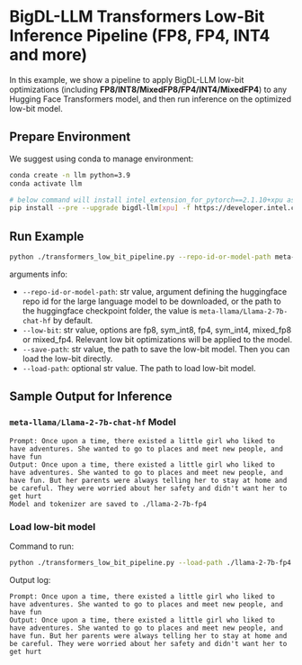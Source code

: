 # BigDL-LLM Transformers Low-Bit Inference Pipeline (FP8, FP4, INT4 and more)

In this example, we show a pipeline to apply BigDL-LLM low-bit optimizations (including **FP8/INT8/MixedFP8/FP4/INT4/MixedFP4**) to any Hugging Face Transformers model, and then run inference on the optimized low-bit model.

## Prepare Environment
We suggest using conda to manage environment:
```bash
conda create -n llm python=3.9
conda activate llm

# below command will install intel_extension_for_pytorch==2.1.10+xpu as default
pip install --pre --upgrade bigdl-llm[xpu] -f https://developer.intel.com/ipex-whl-stable-xpu
```

## Run Example
```bash
python ./transformers_low_bit_pipeline.py --repo-id-or-model-path meta-llama/Llama-2-7b-chat-hf --low-bit fp4 --save-path ./llama-2-7b-fp4
```
arguments info:
- `--repo-id-or-model-path`: str value, argument defining the huggingface repo id for the large language model to be downloaded, or the path to the huggingface checkpoint folder, the value is `meta-llama/Llama-2-7b-chat-hf` by default.
- `--low-bit`: str value, options are fp8, sym_int8, fp4, sym_int4, mixed_fp8 or mixed_fp4. Relevant low bit optimizations will be applied to the model.
- `--save-path`: str value, the path to save the low-bit model. Then you can load the low-bit directly.
- `--load-path`: optional str value. The path to load low-bit model.


## Sample Output for Inference
### `meta-llama/Llama-2-7b-chat-hf` Model
```log
Prompt: Once upon a time, there existed a little girl who liked to have adventures. She wanted to go to places and meet new people, and have fun
Output: Once upon a time, there existed a little girl who liked to have adventures. She wanted to go to places and meet new people, and have fun. But her parents were always telling her to stay at home and be careful. They were worried about her safety and didn't want her to get hurt
Model and tokenizer are saved to ./llama-2-7b-fp4
```

### Load low-bit model
Command to run:
```bash
python ./transformers_low_bit_pipeline.py --load-path ./llama-2-7b-fp4
```
Output log:
```log
Prompt: Once upon a time, there existed a little girl who liked to have adventures. She wanted to go to places and meet new people, and have fun
Output: Once upon a time, there existed a little girl who liked to have adventures. She wanted to go to places and meet new people, and have fun. But her parents were always telling her to stay at home and be careful. They were worried about her safety and didn't want her to get hurt
```
